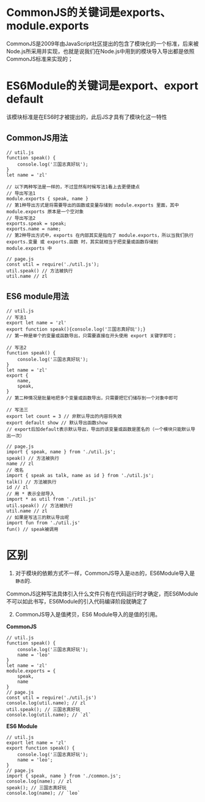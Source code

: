 # CommonJS的关键词是exports、module.exports

CommonJS是2009年由JavaScript社区提出的包含了模块化的一个标准，后来被Node.js所采用并实现，也就是说我们在Node.js中用到的模块导入导出都是依照CommonJS标准来实现的；
  
# ES6Module的关键词是export、export default

该模块标准是在ES6时才被提出的，此后JS才具有了模块化这一特性

## CommonJS用法
    // util.js
    function speak() {
        console.log('三国志真好玩');
    }
    let name = 'zl'
    
    // 以下两种写法是一样的，不过显然有时候写法1看上去更便捷点
    // 导出写法1
    module.exports { speak, name }
    // 第1种导出方式是将需要导出的函数或变量存储到 module.exports 里面，其中 module.exports 原本是一个空对象
    // 导出写法2
    exports.speak = speak;
    exports.name = name;
    // 第2种导出方式中，exports 在内部其实是指向了 module.exports，所以当我们执行 exports.变量 或 exports.函数 时，其实就相当于把变量或函数存储到 module.exports 中
    
    // page.js
    const util = require('./util.js');
    util.speak() // 方法被执行
    util.name // zl
    
    
## ES6 module用法
    // util.js
    // 写法1
    export let name = 'zl'
    export function speak(){console.log('三国志真好玩');}
    // 第一种是单个的变量或函数导出，只需要直接在开头使用 export 关键字即可；
    
    // 写法2
    function speak() {
        console.log('三国志真好玩');
    }
    let name = 'zl'
    export {
        name,
        speak,
    }
    // 第二种情况是批量地把多个变量或函数导出，只需要把它们储存到一个对象中即可
    
    // 写法三
    export let count = 3 // 非默认导出的内容将失效
    export default show // 默认导出函数show
    // export后加default表示默认导出，导出的该变量或函数是匿名的（一个模块只能默认导出一次）
    
    // page.js
    import { speak, name } from './util.js';
    speak() // 方法被执行
    name // zl
    // 改名
    import { speak as talk, name as id } from './util.js';
    talk() // 方法被执行
    id // zl
    // 用 * 表示全部导入
    import * as util from './util.js'
    util.speak() // 方法被执行
    util.name // zl
    // 如果是写法三的默认导出呢
    import fun from './util.js'
    fun() // speak被调用

# 区别
1. 对于模块的依赖方式不一样，CommonJS导入是`动态`的，ES6Module导入是`静态`的.

CommonJS这种写法具体引入什么文件只有在代码运行时才确定，而ES6Module不可以如此书写，ES6Module的引入代码编译阶段就确定了

2. CommonJS导入是值拷贝，ES6 Module导入的是值的引用。

**CommonJS**

    // util.js
    function speak() {
        console.log('三国志真好玩');
        name = 'leo'
    }
    let name = 'zl'
    module.exports = {
        speak,
        name
    }
    // page.js
    const util = require('./util.js')
    console.log(util.name); // zl
    util.speak(); // 三国志真好玩
    console.log(util.name); // `zl`
    
**ES6 Module**

    // util.js
    export let name = 'zl'
    export function speak() {
        console.log('三国志真好玩');
        name = 'leo';
    }
    // page.js
    import { speak, name } from './common.js';
    console.log(name); // zl
    speak(); // 三国志真好玩
    console.log(name); // `leo`
